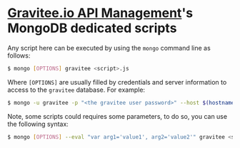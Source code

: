 # [Gravitee.io API Management](https://gravitee.io/products/apim/)'s MongoDB dedicated scripts

Any script here can be executed by using the `mongo` command line as follows:

```bash
$ mongo [OPTIONS] gravitee <script>.js
```

Where `[OPTIONS]` are usually filled by credentials and server information to access to the `gravitee` database. For example:


```bash
$ mongo -u gravitee -p "<the gravitee user password>" --host $(hostname -i) --port 27017 gravitee <script>.js
```

Note, some scripts could requires some parameters, to do so, you can use the following syntax:

```bash
$ mongo [OPTIONS] --eval "var arg1='value1', arg2='value2'" gravitee <script>.js
```